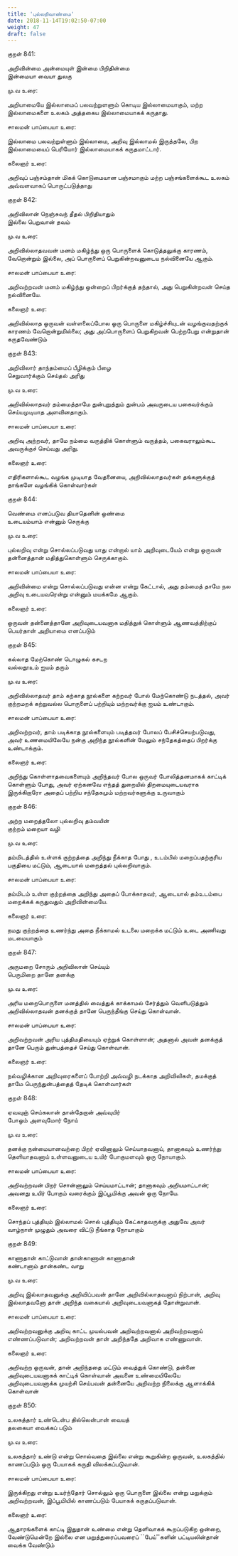 ```yaml
---
title: 'புல்லறிவாண்மை'
date: 2018-11-14T19:02:50-07:00
weight: 47
draft: false
---
```



குறள்  841:

அறிவின்மை அன்மையுள் இன்மை பிறிதின்மை  
இன்மையா வையா துலகு

மு.வ உரை:

அறியாமையே இல்லாமைப் பலவற்றுளளும் கொடிய இல்லாமையாகும், மற்ற இல்லாமைகளை உலகம் அத்தகைய இல்லாமையாகக் கருதாது.

சாலமன் பாப்பையா உரை:

இல்லாமை பலவற்றுள்ளும் இல்லாமை, அறிவு இல்லாமல் இருத்தலே, பிற இல்லாமையைப் பெரியோர் இல்லாமையாகக் கருதமாட்டார்.

கலைஞர் உரை:

அறிவுப் பஞ்சம்தான் மிகக் கொடுமையான பஞ்சமாகும் மற்ற பஞ்சங்களைக்கூட உலகம் அவ்வளவாகப் பொருட்படுத்தாது

குறள்  842:

அறிவிலான் நெஞ்சுவந் தீதல் பிறிதியாதும்  
இல்லை பெறுவான் தவம்

மு.வ உரை:

அறிவில்லாதவவன் மனம் மகிழ்ந்து ஒரு பொருளைக் கொடுத்தலுக்கு காரணம், வேறொன்றும் இல்லை, அப் பொருளைப் பெறுகின்றவனுடைய நல்வினையே ஆகும்.

சாலமன் பாப்பையா உரை:

அறிவற்றவன் மனம் மகிழ்ந்து ஒன்றைப் பிறர்க்குத் தந்தால், அது பெறுகின்றவன் செய்த நல்வினையே.

கலைஞர் உரை:

அறிவில்லாத ஒருவன் வள்ளலைப்போல ஒரு பொருளை மகிழ்ச்சியுடன் வழங்குவதற்குக் காரணம் வேறொன்றுமில்லை; அது அப்பொருளைப் பெறுகிறவன் பெற்றபேறு என்றுதான் கருதவேண்டும்

குறள்  843:

அறிவிலார் தாந்தம்மைப் பீழிக்கும் பீழை  
செறுவார்க்கும் செய்தல் அரிது

மு.வ உரை:

அறிவில்லாதவர் தம்மைத்தாமே துன்புறுத்தும் துன்பம் அவருடைய பகைவர்க்கும் செய்யமுடியாத அளவினதாகும்.

சாலமன் பாப்பையா உரை:

அறிவு அற்றவர், தாமே நம்மை வருத்திக் கொள்ளும் வருத்தம், பகைவராலும்கூட அவருக்குச் செய்வது அரிது.

கலைஞர் உரை:

எதிரிகளால்கூட வழங்க முடியாத வேதனையை, அறிவில்லாதவர்கள் தங்களுக்குத் தாங்களே வழங்கிக் கொள்வார்கள்

குறள்  844:

வெண்மை எனப்படுவ தியாதெனின் ஒண்மை  
உடையம்யாம் என்னும் செருக்கு

மு.வ உரை:

புல்லறிவு என்று சொல்லப்படுவது யாது என்றால் யாம் அறிவுடையேம் என்று ஒருவன் தன்னைத்தான் மதித்துகொள்ளும் செருக்காகும்.

சாலமன் பாப்பையா உரை:

அறிவின்மை என்று சொல்லப்படுவது என்ன என்று கேட்டால், அது தம்மைத் தாமே நல அறிவு உடையவரென்று என்னும் மயக்கமே ஆகும்.

கலைஞர் உரை:

ஒருவன் தன்னைத்தானே அறிவுடையவனாக மதித்துக் கொள்ளும் ஆணவத்திற்குப் பெயர்தான் அறியாமை எனப்படும்

குறள்  845:

கல்லாத மேற்கொண் டொழுகல் கசடற  
வல்லதூஉம் ஐயம் தரும்

மு.வ உரை:

அறிவில்லாதவர் தாம் கற்காத நூல்களை கற்றவர் போல் மேற்கொண்டு நடத்தல், அவர் குற்றமறக் கற்றுவல்ல பொருளைப் பற்றியும் மற்றவர்க்கு ஐயம் உண்டாகும்.

சாலமன் பாப்பையா உரை:

அறிவற்றவர், தாம் படிக்காத நூல்களையும் படித்தவர் போலப் பேசிச்செயற்படுவது, அவர் உணமையிலேயே நன்கு அறிந்த நூல்களின் மேலும் சந்தேகத்தைப் பிறர்க்கு உண்டாக்கும்.

கலைஞர் உரை:

அறிந்து கொள்ளாதவைகளையும் அறிந்தவர் போல ஒருவர் போலித்தனமாகக் காட்டிக் கொள்ளும் போது, அவர் ஏற்கனவே எந்தத் துறையில் திறமையுடையவராக இருக்கிறாரோ அதைப் பற்றிய சந்தேகமும் மற்றவர்களுக்கு உருவாகும்

குறள்  846:

அற்ற மறைத்தலோ புல்லறிவு தம்வயின்  
குற்றம் மறையா வழி

மு.வ உரை:

தம்மிடத்தில் உள்ளக் குற்றத்தை அறிந்து நீக்காத போது , உடம்பில் மறைப்பதற்குரிய பகுதியை மட்டும், ஆடையால் மறைத்தல் புல்லறிவாகும்.

சாலமன் பாப்பையா உரை:

தம்மிடம் உள்ள குற்றத்தை அறிந்து அதைப் போக்காதவர், ஆடையால் தம்உடம்பை மறைக்கக் கருதுவதும் அறிவின்மையே.

கலைஞர் உரை:

நமது குற்றத்தை உணர்ந்து அதை நீக்காமல் உடலை மறைக்க மட்டும் உடை அணிவது மடமையாகும்

குறள்  847:

அருமறை சோரும் அறிவிலான் செய்யும்  
பெருமிறை தானே தனக்கு

மு.வ உரை:

அரிய மறைபொருளை மனத்தில் வைத்துக் காக்காமல் சேர்த்தும் வெளிபடுத்தும் அறிவில்லாதவன் தனக்குத் தானே பெருந்தீங்கு செய்து கொள்வான்.

சாலமன் பாப்பையா உரை:

அறிவற்றவன் அரிய புத்திமதியையும் ஏற்றுக் கொள்ளான்; அதனால் அவன் தனக்குத் தானே பெரும் துன்பத்தைச் செய்து கொள்வான்.

கலைஞர் உரை:

நல்வழிக்கான அறிவுரைகளைப் போற்றி அவ்வழி நடக்காத அறிவிலிகள், தமக்குத் தாமே பெருந்துன்பத்தைத் தேடிக் கொள்வார்கள்

குறள்  848:

ஏவவுஞ் செய்கலான் தான்தேறான் அவ்வுயிர்  
போஒம் அளவுமோர் நோய்

மு.வ உரை:

தனக்கு நன்மையானவற்றை பிறர் ஏவினாலும் செய்யாதவனாய், தானாகவும் உணர்ந்து தெளியாதவனாய் உள்ளவனுடைய உயிர் போகுமளவும் ஒரு நோயாகும்.

சாலமன் பாப்பையா உரை:

அறிவற்றவன் பிறர் சொன்னாலும் செய்யமாட்டான்; தானாகவும் அறியமாட்டான்; அவனது உயிர் போகும் வரைக்கும் இப்பூமிக்கு அவன் ஒரு நோயே.

கலைஞர் உரை:

சொந்தப் புத்தியும் இல்லாமல் சொல் புத்தியும் கேட்காதவருக்கு அதுவே அவர் வாழ்நாள் முழுதும் அவரை விட்டு நீங்காத நோயாகும்

குறள்  849:

காணாதான் காட்டுவான் தான்காணான் காணாதான்  
கண்டானாம் தான்கண்ட வாறு

மு.வ உரை:

அறிவு இல்லாதவனுக்கு அறிவிப்பவன் தானே அறிவில்லாதவனாய் நிற்பான், அறிவு இல்லாதவனோ தான் அறிந்த வகையால் அறிவுடையவனாகத் தோன்றுவான்.

சாலமன் பாப்பையா உரை:

அறிவற்றவனுக்கு அறிவு காட்ட முயல்பவன் அறிவற்றவனால் அறிவற்றவனாய் எண்ணப்படுவான்; அறிவற்றவன் தான் அறிந்ததே அறிவாக எண்ணுவான்.

கலைஞர் உரை:

அறிவற்ற ஒருவன், தான் அறிந்ததை மட்டும் வைத்துக் கொண்டு, தன்னை அறிவுடையவனாகக் காட்டிக் கொள்வான் அவனை உண்மையிலேயே அறிவுடையவனாக்க முயற்சி செய்பவன் தன்னையே அறிவற்ற நிலைக்கு ஆளாக்கிக் கொள்வான்

குறள்  850:

உலகத்தார் உண்டென்ப தில்லென்பான் வையத்  
தலகையா வைக்கப் படும்

மு.வ உரை:

உலகத்தார் உண்டு என்று சொல்வதை இல்லை என்று கூறுகின்ற ஒருவன், உலகத்தில் காணப்படும் ஒரு பேயாகக் கருதி விலக்கப்படுவான்.

சாலமன் பாப்பையா உரை:

இருக்கிறது என்று உயர்ந்தோர் சொல்லும் ஒரு பொருளை இல்லை என்று மறுக்கும் அறிவற்றவன், இப்பூமியில் காணப்படும் பேயாகக் கருதப்படுவான்.

கலைஞர் உரை:

ஆதாரங்களைக் காட்டி இதுதான் உண்மை என்று தெளிவாகக் கூறப்படுகிற ஒன்றை, வேண்டுமென்றே இல்லை என மறுத்துரைப்பவரைப் ``பேய்''களின் பட்டியலின்தான் வைக்க வேண்டும்